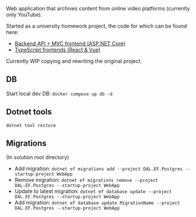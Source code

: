 Web application that archives content from online video platforms (currently only YouTube).


Started as a university homework project, the code for which can be found here:
* [Backend API + MVC frontend (ASP.NET Core)](https://github.com/mipaat/icd0021-22-23-s)
* [TypeScript frontends (React & Vue)](https://github.com/mipaat/icd0006-22-23-s)

Currently WIP copying and rewriting the original project.

## DB
Start local dev DB:
`docker compose up db -d`

## Dotnet tools
`dotnet tool restore`

## Migrations
(In solution root directory)
* Add migration: `dotnet ef migrations add --project DAL.EF.Postgres --startup-project WebApp`
* Remove migration: `dotnet ef migrations remove --project DAL.EF.Postgres --startup-project WebApp`
* Update to latest migration: `dotnet ef database update --project DAL.EF.Postgres --startup-project WebApp`
* Add migration: `dotnet ef database update MigrationName --project DAL.EF.Postgres --startup-project WebApp`